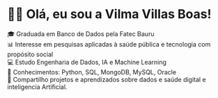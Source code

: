 # 👩‍💻 Olá, eu sou a Vilma Villas Boas!

🎓 Graduada em Banco de Dados pela Fatec Bauru  
📊 Interesse em pesquisas aplicadas à saúde pública e tecnologia com propósito social  
💻 Estudo Engenharia de Dados, IA e Machine Learning  
📁 Conhecimentos: Python, SQL, MongoDB, MySQL, Oracle  
🚀 Compartilho projetos e aprendizados sobre dados e saúde digital e inteligencia Artificial.






